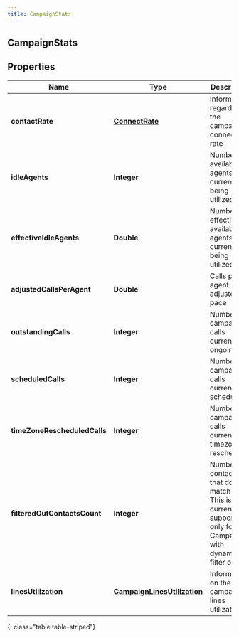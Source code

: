 ```yaml
---
title: CampaignStats
---
```

## CampaignStats


## Properties

| Name | Type | Description | Notes |
| ------------ | ------------- | ------------- | ------------- |
| **contactRate** | <!----><!---->[**ConnectRate**](ConnectRate.html)<!----> | Information regarding the campaign's connect rate |  [optional] |
| **idleAgents** | <!----><!---->**Integer**<!----> | Number of available agents not currently being utilized |  [optional] |
| **effectiveIdleAgents** | <!----><!---->**Double**<!----> | Number of effective available agents not currently being utilized |  [optional] |
| **adjustedCallsPerAgent** | <!----><!---->**Double**<!----> | Calls per agent adjusted by pace |  [optional] |
| **outstandingCalls** | <!----><!---->**Integer**<!----> | Number of campaign calls currently ongoing |  [optional] |
| **scheduledCalls** | <!----><!---->**Integer**<!----> | Number of campaign calls currently scheduled |  [optional] |
| **timeZoneRescheduledCalls** | <!----><!---->**Integer**<!----> | Number of campaign calls currently timezone rescheduled |  [optional] |
| **filteredOutContactsCount** | <!----><!---->**Integer**<!----> | Number of contacts that don't match filter. This is currently supported only for Campaigns with dynamic filter on. |  [optional] |
| **linesUtilization** | <!----><!---->[**CampaignLinesUtilization**](CampaignLinesUtilization.html)<!----> | Information on the campaign's lines utilization |  [optional] |
{: class="table table-striped"}




